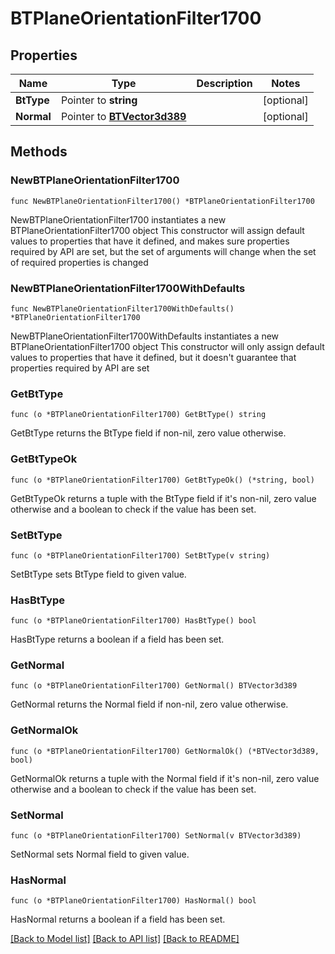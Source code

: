 # BTPlaneOrientationFilter1700

## Properties

Name | Type | Description | Notes
------------ | ------------- | ------------- | -------------
**BtType** | Pointer to **string** |  | [optional] 
**Normal** | Pointer to [**BTVector3d389**](BTVector3d389.md) |  | [optional] 

## Methods

### NewBTPlaneOrientationFilter1700

`func NewBTPlaneOrientationFilter1700() *BTPlaneOrientationFilter1700`

NewBTPlaneOrientationFilter1700 instantiates a new BTPlaneOrientationFilter1700 object
This constructor will assign default values to properties that have it defined,
and makes sure properties required by API are set, but the set of arguments
will change when the set of required properties is changed

### NewBTPlaneOrientationFilter1700WithDefaults

`func NewBTPlaneOrientationFilter1700WithDefaults() *BTPlaneOrientationFilter1700`

NewBTPlaneOrientationFilter1700WithDefaults instantiates a new BTPlaneOrientationFilter1700 object
This constructor will only assign default values to properties that have it defined,
but it doesn't guarantee that properties required by API are set

### GetBtType

`func (o *BTPlaneOrientationFilter1700) GetBtType() string`

GetBtType returns the BtType field if non-nil, zero value otherwise.

### GetBtTypeOk

`func (o *BTPlaneOrientationFilter1700) GetBtTypeOk() (*string, bool)`

GetBtTypeOk returns a tuple with the BtType field if it's non-nil, zero value otherwise
and a boolean to check if the value has been set.

### SetBtType

`func (o *BTPlaneOrientationFilter1700) SetBtType(v string)`

SetBtType sets BtType field to given value.

### HasBtType

`func (o *BTPlaneOrientationFilter1700) HasBtType() bool`

HasBtType returns a boolean if a field has been set.

### GetNormal

`func (o *BTPlaneOrientationFilter1700) GetNormal() BTVector3d389`

GetNormal returns the Normal field if non-nil, zero value otherwise.

### GetNormalOk

`func (o *BTPlaneOrientationFilter1700) GetNormalOk() (*BTVector3d389, bool)`

GetNormalOk returns a tuple with the Normal field if it's non-nil, zero value otherwise
and a boolean to check if the value has been set.

### SetNormal

`func (o *BTPlaneOrientationFilter1700) SetNormal(v BTVector3d389)`

SetNormal sets Normal field to given value.

### HasNormal

`func (o *BTPlaneOrientationFilter1700) HasNormal() bool`

HasNormal returns a boolean if a field has been set.


[[Back to Model list]](../README.md#documentation-for-models) [[Back to API list]](../README.md#documentation-for-api-endpoints) [[Back to README]](../README.md)



